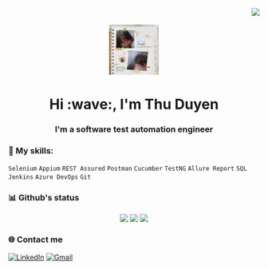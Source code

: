 <p align="right"><img src="https://komarev.com/ghpvc/?username=thuduyen07"></p>

<p align="center"><img src="https://github.com/thuduyen07/thuduyen07/blob/main/234160250_2997901120490392_9088379777418705540_n.jpg" alt="thuduyen07" width=20% height=20%></p>

<!-- <p align="center">Do the small things, build the best things</p> -->

<h1 align="center">Hi :wave:, I'm Thu Duyen</h1>

<h3 align="center">I'm a software test automation engineer</h3>

<!-- 
I'm working on Web UI testing, API testing and mobile testing using [Selenium](https://www.selenium.dev/), [Rest Assured](https://github.com/rest-assured/rest-assured) and [Appium](https://appium.io/). -->


<!--
Besides, I'm learning Mathematics and Computer Science, and looking for an opportunity to work on ML projects. If you are in need of teammates, kindly contact me via email: thuduyen07@gmail.com
-->

### 💪 My skills:
`Selenium`
`Appium`
`REST Assured`
`Postman`
`Cucumber`
`TestNG`
`Allure Report`
`SQL`
`Jenkins`
`Azure DevOps`
`Git`

### 📊 Github's status
<p align="center">
  <img src="https://github-readme-stats.vercel.app/api/top-langs/?username=thuduyen07&layout=compact&theme=tokyonight&langs_count=6" height="165">
  <img src="https://github-readme-stats.vercel.app/api?username=thuduyen07&show_icons=true&theme=tokyonight" height="165">
  <img src="https://github-profile-summary-cards.vercel.app/api/cards/profile-details?username=thuduyen07&theme=tokyonight" height="165">
 </p>
<!-- [![Anurag's GitHub stats](https://github-readme-stats.vercel.app/api?username=thuduyen07)](https://github.com/anuraghazra/github-readme-stats&show_icons=true)

[![Top Langs](https://github-readme-stats.vercel.app/api/top-langs/?username=thuduyen07&langs_count=5&layout=compact)](https://github.com/anuraghazra/github-readme-stats) -->

<!-- ![](https://github-profile-summary-cards.vercel.app/api/cards/profile-details?username=thuduyen07&theme=tokyonight) -->

### 🌐 Contact me
<p>
<a href="https://www.linkedin.com/in/thuduyen07/"><img alt="LinkedIn" title="LinkedIn" src="https://img.shields.io/badge/linkedin-%230077B5.svg?style=for-the-badge&logo=linkedin&logoColor=white" height=23/></a>
<a href="mailto:thuduyen07@gmail.com"><img alt="Gmail" title="Gmail" src="https://img.shields.io/badge/Gmail-D14836?style=for-the-badge&logo=gmail&logoColor=white" height=23/></a>

<!--
<a href="https://www.facebook.com/thuduyen07/"><img alt="Facebook" title="Facebook" src="https://img.shields.io/badge/Facebook-%231877F2.svg?style=for-the-badge&logo=Facebook&logoColor=white" height=23/></a>
</p>
>

<!-- ### Support 
❤️If you like my sharing, please visit my channels and share it with your friends! 
  <p align="left">
  <a href="https://www.youtube.com/@thuduyen07"><img alt="Youtube" title="Youtube" src="https://img.shields.io/badge/-Subscribe-red?style=for-the-badge&logo=youtube&logoColor=white"/></a>

<a href="https://www.buymeacoffee.com/thuduyen07" target="_blank"><img src="https://cdn.buymeacoffee.com/buttons/default-orange.png" alt="Buy Me A Coffee" height="23" width="100" style="border-radius:1px" /> </a> -->



<!--
**Reference**
1. https://rahuldkjain.github.io/gh-profile-readme-generator/
2. https://github.com/antonkomarev/github-profile-views-counter
3. https://github.com/gautamkrishnar/blog-post-workflow
4. [Làm đẹp Github Profile với README.md (kaopiz.com)](https://kipalog.kaopiz.com/posts/Lam-dep-Github-Profile-voi-README-md)
5. [Basic writing and formatting syntax - GitHub Docs](https://docs.github.com/en/get-started/writing-on-github/getting-started-with-writing-and-formatting-on-github/basic-writing-and-formatting-syntax)
6. [emoji-cheat-sheet/README.md at master · ikatyang/emoji-cheat-sheet (github.com)](https://github.com/ikatyang/emoji-cheat-sheet/blob/master/README.md)
7. [github-readme-stats/readme.md at master · anuraghazra/github-readme-stats](https://github.com/anuraghazra/github-readme-stats/blob/master/readme.md#customization)
8. https://gist.github.com/afig/be5ab20c50062dba7cb835e30206659a
-->
